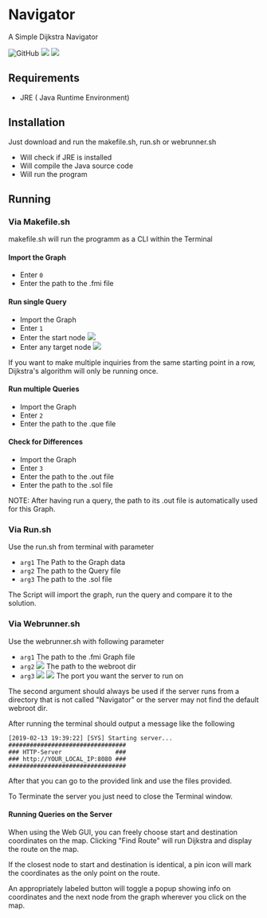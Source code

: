 # Navigator
A Simple Dijkstra Navigator


![GitHub](https://img.shields.io/github/license/otakupasi/Navigator.svg?style=popout) 
![](https://img.shields.io/coveralls/github/otakupasi/Navigator.svg) 
![](https://img.shields.io/github/status/s/pulls/badges/shields/1110.svg)  

## Requirements

- JRE ( Java Runtime Environment)

## Installation
Just download and run the makefile.sh, run.sh or webrunner.sh

- Will check if JRE is installed
- Will compile the Java source code
- Will run the program

## Running  

### Via Makefile.sh

makefile.sh will run the programm as a CLI within the Terminal

#### Import the Graph  

-  Enter ``0``
-  Enter the path to the .fmi file

#### Run single Query

- Import the Graph
- Enter ``1``
- Enter the start node ![](https://img.shields.io/badge/Datatype-Integer-important.svg)
- Enter any target node ![](https://img.shields.io/badge/Datatype-Integer-important.svg)

If you want to make multiple inquiries from the same starting point in a row, Dijkstra's algorithm will only be running once.

#### Run multiple Queries

- Import the Graph
- Enter ``2``
- Enter the path to the .que file

#### Check for Differences

- Import the Graph
- Enter ``3``
- Enter the path to the .out file
- Enter the path to the .sol file

NOTE: After having run a query, the path to its .out file is automatically used for this Graph. 


### Via Run.sh 

Use the run.sh from terminal with parameter  
- `arg1` The Path to the Graph data
- `arg2` The path to the Query file
- `arg3` The path to the .sol file
  
The Script will import the graph, run the query and compare it to the solution.

### Via Webrunner.sh

Use the webrunner.sh with following parameter
- `arg1` The path to the .fmi Graph file
- `arg2` ![](https://img.shields.io/badge/Optional-True-green.svg) The path to the webroot dir
- `arg3` ![](https://img.shields.io/badge/Optional-True-green.svg) ![](https://img.shields.io/badge/Datatype-Integer-important.svg) The port you want the server to run on

The second argument should always be used if the server runs from a directory that is not called "Navigator" or the server may not find the default webroot dir.
 
After running the terminal should output a message like the following  
```
[2019-02-13 19:39:22] [SYS] Starting server...
#################################
### HTTP-Server               ###
### http://YOUR_LOCAL_IP:8080 ###
#################################
```

After that you can go to the provided link and use the files provided.

To Terminate the server you just need to close the Terminal window.

#### Running Queries on the Server

When using the Web GUI, you can freely choose start and destination coordinates on the map.
Clicking "Find Route" will run Dijkstra and display the route on the map.

If the closest node to start and destination is identical, a pin icon will mark the coordinates as the only point on the route.

An appropriately labeled button will toggle a popup showing info on
coordinates and the next node from the graph wherever you click on the map.

